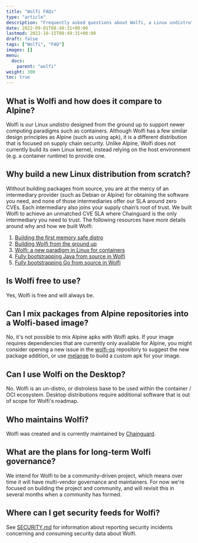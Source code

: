 ```yaml
---
title: "Wolfi FAQs"
type: "article"
description: "Frequently asked questions about Wolfi, a Linux undistro"
date: 2022-09-01T08:49:31+00:00
lastmod: 2022-10-15T08:49:31+00:00
draft: false
tags: ["Wolfi", "FAQ"]
images: []
menu:
  docs:
    parent: "wolfi"
weight: 300
toc: true
---
```

## What is Wolfi and how does it compare to Alpine?
Wolfi is our Linux _undistro_  designed from the ground up to support newer computing paradigms such as containers. Although Wolfi has a few similar design principles as Alpine (such as using apk), it is a different distribution that is focused on supply chain security. Unlike Alpine, Wolfi does not currently build its own Linux kernel, instead relying on the host environment (e.g. a container runtime) to provide one.

## Why build a new Linux distribution from scratch?
Without building packages from source, you are at the mercy of an intermediary provider (such as Debian or Alpine) for obtaining the software you need, and none of those intermediaries offer our SLA around zero CVEs. Each intermediary also joins your supply chain’s root of trust. We built Wolfi to achieve an unmatched CVE SLA where Chainguard is the only intermediary you need to trust. The following resources have more details around why and how we built  Wolfi:

1. [Building the first memory safe distro](https://www.chainguard.dev/unchained/building-the-first-memory-safe-distro)
2. [Building Wolfi from the ground up](https://www.chainguard.dev/unchained/building-wolfi-from-the-ground-up-and-announcing-arm64-support)
3. [Wolfi: a new paradigm in Linux for containers](https://www.chainguard.dev/unchained/wolfi-a-new-paradigm-in-linux-for-containers)
4. [Fully bootstrapping Java from source in Wolfi](https://www.chainguard.dev/unchained/fully-bootstrapping-java-from-source-in-wolfi)
5. [Fully bootstrapping Go from source in Wolfi](https://www.chainguard.dev/unchained/fully-bootstrapping-go-from-source-in-wolfi)

## Is Wolfi free to use?
Yes, Wolfi is free and will always be.

## Can I mix packages from Alpine repositories into a Wolfi-based image?
No, it's not possible to mix Alpine apks with Wolfi apks. If your image requires dependencies that are currently only available for Alpine, you might consider opening a new issue in the [wolfi-os](https://github.com/chainguard-dev/wolfi-os/) repository to suggest the new package addition, or use [melange](https://github.com/chainguard-dev/melange) to build a custom apk for your image.

## Can I use Wolfi on the Desktop?
No. Wolfi is an un-distro, or distroless base to be used within the container / OCI ecosystem. Desktop distributions require additional software that is out of scope for Wolfi's roadmap.

## Who maintains Wolfi?
Wolfi was created and is currently maintained by [Chainguard](https://chainguard.dev).

## What are the plans for long-term Wolfi governance?
We intend for Wolfi to be a community-driven project, which means over time it will have multi-vendor governance and maintainers. For now we're focused on building the project and community, and will revisit this in several months when a community has formed.

## Where can I get security feeds for Wolfi?
See [SECURITY.md](https://github.com/wolfi-dev/.github/blob/main/SECURITY.md) for information about reporting security incidents concerning and consuming security data about Wolfi.
